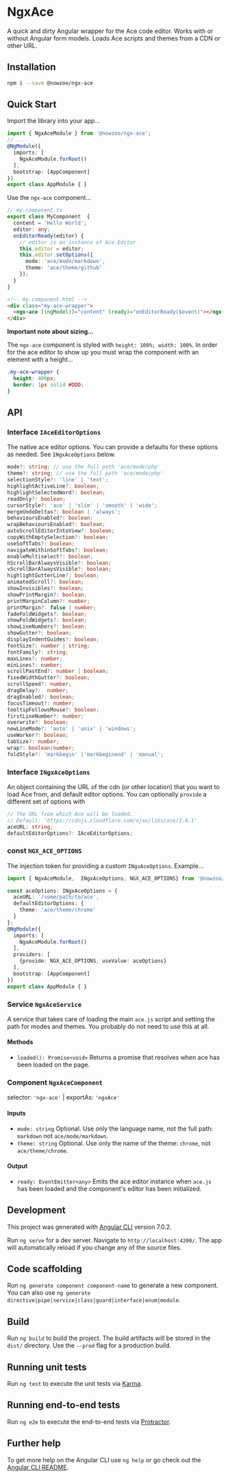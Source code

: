 # NgxAce

A quick and dirty Angular wrapper for the Ace code editor. Works with or without Angular form models. Loads Ace scripts and themes from a CDN or other URL.

## Installation

```bash
npm i --save @nowzoo/ngx-ace
```

## Quick Start

Import the library into your app...
```typescript
import { NgxAceModule } from '@nowzoo/ngx-ace';
// ...
@NgModule({
  imports: [
    NgxAceModule.forRoot()
  ],
  bootstrap: [AppComponent]
})
export class AppModule { }
```

Use the `ngx-ace` component...
```typescript
// my.component.ts
export class MyComponent  {
  content = 'Hello World';
  editor: any;
  onEditorReady(editor) {
    // editor is an instance of Ace.Editor
    this.editor = editor;
    this.editor.setOptions({
      mode: 'ace/mode/markdown',
      theme: 'ace/theme/github'
    });
  }
}
```
```html
<!-- my.component.html -->
<div class="my-ace-wrapper">
  <ngx-ace [(ngModel)]="content" (ready)="onEditorReady($event)"></ngx-ace>
</div>
```

**Important note about sizing...**

The `ngx-ace` component is styled with `height: 100%; width: 100%`. In order for the ace editor to show up you must wrap the component with an element with a height...

```scss
.my-ace-wrapper {
  height: 400px;
  border: 1px solid #DDD;
}
```  

## API

### Interface `IAceEditorOptions`

The native ace editor options. You can provide a defaults for these options as needed. See `INgxAceOptions` below.
```typescript
mode?: string; // use the full path 'ace/mode/php'
theme?: string; // use the full path 'ace/mode/php'
selectionStyle?: 'line' | 'text';
highlightActiveLine?: boolean;
highlightSelectedWord?: boolean;
readOnly?: boolean;
cursorStyle?: 'ace' | 'slim' | 'smooth' | 'wide';
mergeUndoDeltas?: boolean | 'always';
behavioursEnabled?: boolean;
wrapBehavioursEnabled?: boolean;
autoScrollEditorIntoView?: boolean;
copyWithEmptySelection?: boolean;
useSoftTabs?: boolean;
navigateWithinSoftTabs?: boolean;
enableMultiselect?: boolean;
hScrollBarAlwaysVisible?: boolean;
vScrollBarAlwaysVisible?: boolean;
highlightGutterLine?: boolean;
animatedScroll?: boolean;
showInvisibles?: boolean;
showPrintMargin?: boolean;
printMarginColumn?: number;
printMargin?: false | number;
fadeFoldWidgets?: boolean;
showFoldWidgets?: boolean;
showLineNumbers?: boolean;
showGutter?: boolean;
displayIndentGuides?: boolean;
fontSize?: number | string;
fontFamily?: string;
maxLines?: number;
minLines?: number;
scrollPastEnd?: number | boolean;
fixedWidthGutter?: boolean;
scrollSpeed?: number;
dragDelay?:  number;
dragEnabled?: boolean;
focusTimeout?: number;
tooltipFollowsMouse?: boolean;
firstLineNumber?: number;
overwrite?: boolean;
newLineMode?: 'auto' | 'unix' | 'windows';
useWorker?: boolean;
tabSize?: number;
wrap?: boolean|number;
foldStyle?: 'markbegin' |'markbeginend' | 'manual';
```

### Interface `INgxAceOptions`
An object containing the URL of the cdn (or other location) that you want to load Ace from, and default editor options. You can optionally `provide` a different set of options with

```typescript
// The URL from which Ace will be loaded.
// Default: 'https://cdnjs.cloudflare.com/ajax/libs/ace/1.4.1'
aceURL: string;
defaultEditorOptions?: IAceEditorOptions;
```

### const `NGX_ACE_OPTIONS`
The injection token for providing a custom  `INgxAceOptions`. Example...
```typescript
import { NgxAceModule,  INgxAceOptions, NGX_ACE_OPTIONS} from '@nowzoo/ngx-ace';

const aceOptions: INgxAceOptions = {
  aceURL: '/some/path/to/ace',
  defaultEditorOptions: {
    theme: 'ace/theme/chrome'
  }
};
@NgModule({
  imports: [
    NgxAceModule.forRoot()
  ],
  providers: [
    {provide: NGX_ACE_OPTIONS, useValue: aceOptions}
  ],
  bootstrap: [AppComponent]
})
export class AppModule { }
```


### Service `NgxAceService`
A service that takes care of loading the main `ace.js` script and setting the path for modes and themes. You probably do not need to use this at all.

#### Methods

- `loaded(): Promise<void>` Returns a promise that resolves when ace has been loaded on the page.


### Component `NgxAceComponent`

selector: `'ngx-ace'` | exportAs: `'ngxAce'`

#### Inputs
- `mode: string` Optional. Use only the language name, not the full path: `markdown` not `ace/mode/markdown`.
- `theme: string` Optional. Use only the name of the theme: `chrome`, not `ace/theme/chrome`.

#### Output
- `ready: EventEmitter<any>` Emits the ace editor instance when `ace.js` has been loaded and the component's editor has been initialized.





## Development

This project was generated with [Angular CLI](https://github.com/angular/angular-cli) version 7.0.2.

Run `ng serve` for a dev server. Navigate to `http://localhost:4200/`. The app will automatically reload if you change any of the source files.

## Code scaffolding

Run `ng generate component component-name` to generate a new component. You can also use `ng generate directive|pipe|service|class|guard|interface|enum|module`.

## Build

Run `ng build` to build the project. The build artifacts will be stored in the `dist/` directory. Use the `--prod` flag for a production build.

## Running unit tests

Run `ng test` to execute the unit tests via [Karma](https://karma-runner.github.io).

## Running end-to-end tests

Run `ng e2e` to execute the end-to-end tests via [Protractor](http://www.protractortest.org/).

## Further help

To get more help on the Angular CLI use `ng help` or go check out the [Angular CLI README](https://github.com/angular/angular-cli/blob/master/README.md).

